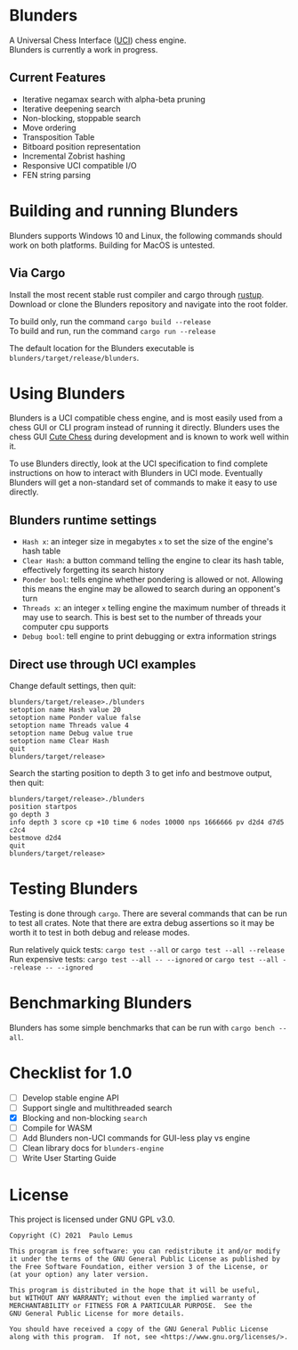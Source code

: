 # Blunders

A Universal Chess Interface ([UCI](https://www.shredderchess.com/chess-features/uci-universal-chess-interface.html)) chess engine.  
Blunders is currently a work in progress.

## Current Features
* Iterative negamax search with alpha-beta pruning
* Iterative deepening search
* Non-blocking, stoppable search
* Move ordering
* Transposition Table
* Bitboard position representation
* Incremental Zobrist hashing
* Responsive UCI compatible I/O
* FEN string parsing

# Building and running Blunders

Blunders supports Windows 10 and Linux, the following commands should work on both platforms. Building for MacOS is untested.

## Via Cargo

Install the most recent stable rust compiler and cargo through [rustup](https://rustup.rs/).
Download or clone the Blunders repository and navigate into the root folder.

To build only, run the command `cargo build --release`  
To build and run, run the command `cargo run --release`

The default location for the Blunders executable is `blunders/target/release/blunders`.

# Using Blunders

Blunders is a UCI compatible chess engine, and is most easily used from a chess GUI or CLI program instead of running it directly.
Blunders uses the chess GUI [Cute Chess](https://github.com/cutechess/cutechess) during development and is known to work well within it.

To use Blunders directly, look at the UCI specification to find complete instructions on how to interact with Blunders in UCI mode.
Eventually Blunders will get a non-standard set of commands to make it easy to use directly.

## Blunders runtime settings

* `Hash x`: an integer size in megabytes `x` to set the size of the engine's hash table
* `Clear Hash`: a button command telling the engine to clear its hash table, effectively forgetting its search history
* `Ponder bool`: tells engine whether pondering is allowed or not. Allowing this means the engine may be allowed to search during an opponent's turn
* `Threads x`: an integer `x` telling engine the maximum number of threads it may use to search. This is best set to the number of threads your computer cpu supports
* `Debug bool`: tell engine to print debugging or extra information strings


## Direct use through UCI examples

Change default settings, then quit:
```shell
blunders/target/release>./blunders
setoption name Hash value 20
setoption name Ponder value false
setoption name Threads value 4
setoption name Debug value true
setoption name Clear Hash
quit
blunders/target/release>

```

Search the starting position to depth 3 to get info and bestmove output, then quit:
```shell
blunders/target/release>./blunders
position startpos
go depth 3
info depth 3 score cp +10 time 6 nodes 10000 nps 1666666 pv d2d4 d7d5 c2c4
bestmove d2d4
quit
blunders/target/release>

```

# Testing Blunders

Testing is done through `cargo`. There are several commands that can be run to test all crates. Note that there are extra debug assertions so it may be worth it to test in both debug and release modes.

Run relatively quick tests: `cargo test --all` or `cargo test --all --release`  
Run expensive tests: `cargo test --all -- --ignored` or `cargo test --all --release -- --ignored`

# Benchmarking Blunders

Blunders has some simple benchmarks that can be run with `cargo bench --all`.

# Checklist for 1.0

- [ ] Develop stable engine API
- [ ] Support single and multithreaded search
- [x] Blocking and non-blocking `search`
- [ ] Compile for WASM
- [ ] Add Blunders non-UCI commands for GUI-less play vs engine
- [ ] Clean library docs for `blunders-engine`
- [ ] Write User Starting Guide

# License

This project is licensed under GNU GPL v3.0.

    Copyright (C) 2021  Paulo Lemus

    This program is free software: you can redistribute it and/or modify
    it under the terms of the GNU General Public License as published by
    the Free Software Foundation, either version 3 of the License, or
    (at your option) any later version.

    This program is distributed in the hope that it will be useful,
    but WITHOUT ANY WARRANTY; without even the implied warranty of
    MERCHANTABILITY or FITNESS FOR A PARTICULAR PURPOSE.  See the
    GNU General Public License for more details.

    You should have received a copy of the GNU General Public License
    along with this program.  If not, see <https://www.gnu.org/licenses/>.